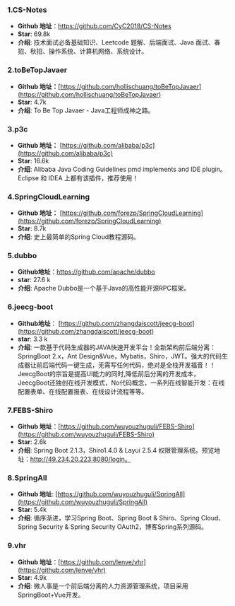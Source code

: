 ### 1.CS-Notes

- **Github 地址**：https://github.com/CyC2018/CS-Notes
- **Star**:  69.8k
- **介绍**: 技术面试必备基础知识、Leetcode 题解、后端面试、Java 面试、春招、秋招、操作系统、计算机网络、系统设计。

### 2.toBeTopJavaer

- **Github 地址：**[https://github.com/hollischuang/toBeTopJavaer](https://github.com/hollischuang/toBeTopJavaer)
- **Star**:  4.7k
- **介绍**: To Be Top Javaer - Java工程师成神之路。

### 3.p3c

- **Github 地址：** [https://github.com/alibaba/p3c](https://github.com/alibaba/p3c)
- **Star**:  16.6k
- **介绍**: Alibaba Java Coding Guidelines pmd implements and IDE plugin。Eclipse 和 IDEA 上都有该插件，推荐使用！

### 4.SpringCloudLearning

- **Github 地址：** [https://github.com/forezp/SpringCloudLearning](https://github.com/forezp/SpringCloudLearning)
- **Star**:  8.7k
- **介绍**: 史上最简单的Spring Cloud教程源码。

### 5.dubbo

- **Github地址**：<https://github.com/apache/dubbo>
- **star**: 27.6 k
- **介绍**: Apache Dubbo是一个基于Java的高性能开源RPC框架。

### 6.jeecg-boot

- **Github地址**： [https://github.com/zhangdaiscott/jeecg-boot](https://github.com/zhangdaiscott/jeecg-boot)
- **star**: 3.3 k
- **介绍**: 一款基于代码生成器的JAVA快速开发平台！全新架构前后端分离：SpringBoot 2.x，Ant Design&Vue，Mybatis，Shiro，JWT。强大的代码生成器让前后端代码一键生成，无需写任何代码，绝对是全栈开发福音！！ JeecgBoot的宗旨是提高UI能力的同时,降低前后分离的开发成本，JeecgBoot还独创在线开发模式，No代码概念，一系列在线智能开发：在线配置表单、在线配置报表、在线设计流程等等。

### 7.FEBS-Shiro

- **Github 地址**：[https://github.com/wuyouzhuguli/FEBS-Shiro](https://github.com/wuyouzhuguli/FEBS-Shiro)
- **Star**: 2.6k
- **介绍**: Spring Boot 2.1.3，Shiro1.4.0 & Layui 2.5.4 权限管理系统。预览地址：http://49.234.20.223:8080/login。

### 8.SpringAll

- **Github 地址**: [https://github.com/wuyouzhuguli/SpringAll](https://github.com/wuyouzhuguli/SpringAll)
- **Star**: 5.4k
- **介绍**: 循序渐进，学习Spring Boot、Spring Boot & Shiro、Spring Cloud、Spring Security & Spring Security OAuth2，博客Spring系列源码。

### 9.vhr

- **Github 地址**：[https://github.com/lenve/vhr](https://github.com/lenve/vhr)
- **Star**:  4.9k 
- **介绍**: 微人事是一个前后端分离的人力资源管理系统，项目采用SpringBoot+Vue开发。

